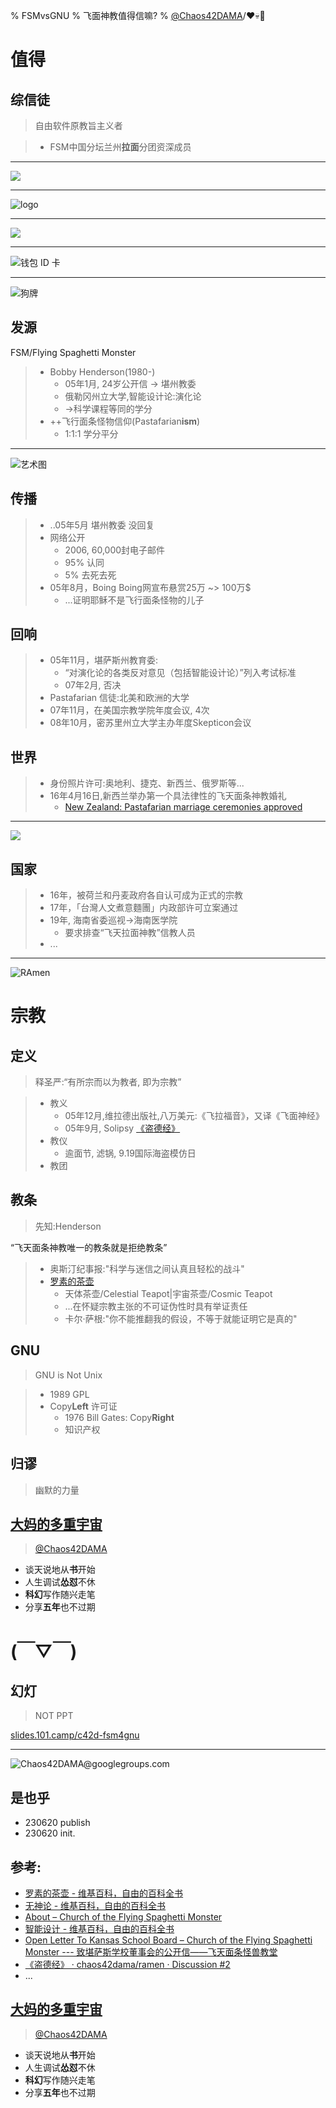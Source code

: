 % FSMvsGNU 
% 飞面神教值得信嘛?
% [@Chaos42DAMA](https://www.youtube.com/@Chaos42DAMA)/❤️💀🤖

# 值得


## 综信徒
> 自由软件原教旨主义者

>- FSM中国分坛兰州**拉面**分团资深成员



-------

![](https://ipic.zoomquiet.top/2023-06-20-Touched_by_His_Noodly_Appendage_HD.jpg)


-------

![logo](https://ipic.zoomquiet.top/2023-06-20-Flying_Spaghetti_Monster_icon.svg.png)


-------

![](https://ipic.zoomquiet.top/2023-06-20-zve2870cpyba1.webp!/fh/620)



-------

![钱包 ID 卡](https://ipic.zoomquiet.top/2023-06-20-cardfrontbackship2.jpg)


-------

![狗牌](https://ipic.zoomquiet.top/2023-06-20-Dog_Tag_Atheist_FSM.jpg!/fh/620)

## 发源
FSM/Flying Spaghetti Monster 

>- Bobby Henderson(1980-) 
>    - 05年1月, 24岁公开信 -> 堪州教委
>    - 俄勒冈州立大学,智能设计论:演化论
>    - ->科学课程等同的学分
>- ++飞行面条怪物信仰(Pastafarian**ism**)
>    - 1:1:1 学分平分


-------

![艺术图](https://ipic.zoomquiet.top/2023-06-20-zshot%202023-06-20%2009.59.22.jpg)

## 传播
>- ..05年5月 堪州教委 没回复
>- 网络公开
>    + 2006, 60,000封电子邮件
>    + 95% 认同
>    + 5% 去死去死
>- 05年8月，Boing Boing网宣布悬赏25万 ~> 100万$
>    + ...证明耶稣不是飞行面条怪物的儿子

## 回响
>- 05年11月，堪萨斯州教育委:
>    + “对演化论的各类反对意见（包括智能设计论）”列入考试标准
>    + 07年2月, 否决
>- Pastafarian 信徒:北美和欧洲的大学
>- 07年11月，在美国宗教学院年度会议, 4次
>- 08年10月，密苏里州立大学主办年度Skepticon会议

## 世界
>- 身份照片许可:奥地利、捷克、新西兰、俄罗斯等...
>- 16年4月16日,新西兰举办第一个具法律性的飞天面条神教婚礼
>    + [New Zealand: Pastafarian marriage ceremonies approved](https://web.archive.org/web/20210420042738/https://www.bbc.com/news/world-asia-36062126)

-------

![](https://ipic.zoomquiet.top/2023-06-20-zshot%202023-06-20%2011.44.13.jpg)

## 国家
>- 16年，被荷兰和丹麦政府各自认可成为正式的宗教
>- 17年，「台灣人文煮意麵團」内政部许可立案通过
>- 19年, 海南省委巡视->海南医学院
>    + 要求排查“飞天拉面神教”信教人员
>- ...


-------


![RAmen](https://ipic.zoomquiet.top/2023-06-20-Fsm-tan1.webp)

# 宗教


## 定义
> 释圣严:“有所宗而以为教者, 即为宗教”

>- 教义
>    + 05年12月,维拉德出版社,八万美元:《飞拉福音》，又译《飞面神经》
>    + 05年9月, Solipsy [《盗德经》](https://github.com/ZoomQuiet)
>- 教仪
>    + 逾面节, 滤锅, 9.19国际海盗模仿日
>- 教团

## 教条
> 先知:Henderson

“飞天面条神教唯一的教条就是拒绝教条”

>- 奥斯汀纪事报:"科学与迷信之间认真且轻松的战斗"
>- [罗素的茶壶](https://zh.wikipedia.org/zh-hans/%E7%BE%85%E7%B4%A0%E7%9A%84%E8%8C%B6%E5%A3%BA)
>    + 天体茶壶/Celestial Teapot|宇宙茶壶/Cosmic Teapot
>    + ...在怀疑宗教主张的不可证伪性时具有举证责任
>    + 卡尔·萨根:"你不能推翻我的假设，不等于就能证明它是真的"

## GNU
> GNU is Not Unix

>- 1989 GPL 
>- Copy**Left** 许可证
>    + 1976 Bill Gates: Copy**Right**
>    + 知识产权

## 归谬
> 幽默的力量

## [大妈的多重宇宙](https://www.youtube.com/@Chaos42DAMA)
> [@Chaos42DAMA](https://www.youtube.com/@Chaos42DAMA)

- 谈天说地从**书**开始
- 人生调试**怂怼**不休
- **科幻**写作随兴走笔
- 分享**五年**也不过期

# (￣▽￣)


## 幻灯
> NOT PPT

[slides.101.camp/c42d-fsm4gnu](https://slides.101.camp/c42d-fsm4gnu.html)



-------

![Chaos**42**DAMA@**g**oo**g**le**g**roup**s**.com](http://org.up.zoomquiet.top/omc/res/KEEP/kcn_ask-dama.jpg!/fh/420)

## 是也乎



- 230620 publish
- 230620 init.

## 参考:

- [罗素的茶壶 - 维基百科，自由的百科全书](https://zh.wikipedia.org/zh-hans/%E7%BE%85%E7%B4%A0%E7%9A%84%E8%8C%B6%E5%A3%BA#%E5%8F%82%E8%80%83%E6%96%87%E7%8C%AE)
- [无神论 - 维基百科，自由的百科全书](https://zh.wikipedia.org/zh-hans/%E6%97%A0%E7%A5%9E%E8%AE%BA#%E5%A4%96%E9%83%A8%E9%93%BE%E6%8E%A5)
- [About – Church of the Flying Spaghetti Monster](https://www.spaghettimonster.org/about/)
- [智能设计 - 维基百科，自由的百科全书](https://zh.wikipedia.org/zh-hans/%E6%99%BA%E8%83%BD%E8%AE%BE%E8%AE%A1#%E5%8F%8D%E9%9D%A2%E6%84%8F%E8%A6%8B)
- [Open Letter To Kansas School Board – Church of the Flying Spaghetti Monster --- 致堪萨斯学校董事会的公开信——飞天面条怪兽教堂](https://www.spaghettimonster.org/pages/about/open-letter/)
- [《盗德经》 · chaos42dama/ramen · Discussion #2](https://github.com/chaos42dama/ramen/discussions/categories/q-a)
- ...

## [大妈的多重宇宙](https://www.youtube.com/@Chaos42DAMA)
> [@Chaos42DAMA](https://www.youtube.com/@Chaos42DAMA)

- 谈天说地从**书**开始
- 人生调试**怂怼**不休
- **科幻**写作随兴走笔
- 分享**五年**也不过期

